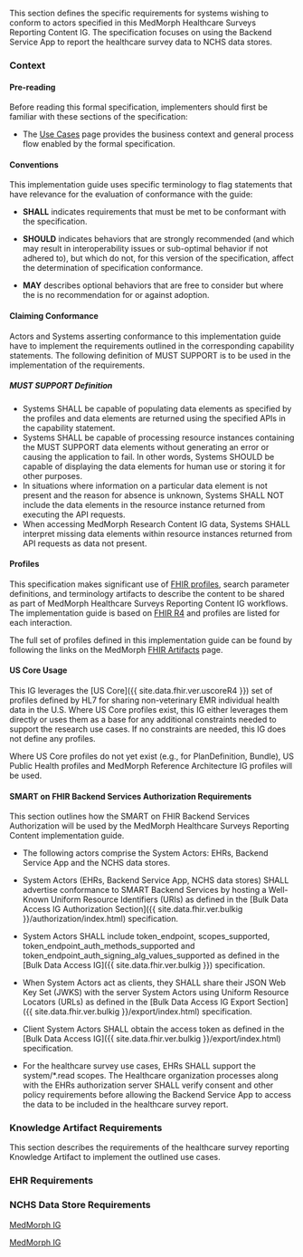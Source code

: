 This section defines the specific requirements for systems wishing to conform to actors specified in this MedMorph Healthcare Surveys Reporting Content IG.  The specification focuses on using the Backend Service App to report the healthcare survey data to NCHS data stores.

### Context

#### Pre-reading
Before reading this formal specification, implementers should first be familiar with these sections of the specification:

* The [Use Cases](usecases.html) page provides the business context and general process flow enabled by the formal specification.


#### Conventions
This implementation guide uses specific terminology to flag statements that have relevance for the evaluation of conformance with the guide:

* **SHALL** indicates requirements that must be met to be conformant with the specification.

* **SHOULD** indicates behaviors that are strongly recommended (and which may result in interoperability issues or sub-optimal behavior if not adhered to), but which do not, for this version of the specification, affect the determination of specification conformance.

* **MAY** describes optional behaviors that are free to consider but where the is no recommendation for or against adoption.


#### Claiming Conformance 

Actors and Systems asserting conformance to this implementation guide have to implement the requirements outlined in the corresponding capability statements. The following definition of MUST SUPPORT is to be used in the implementation of the requirements.

##### MUST SUPPORT Definition

* Systems SHALL be capable of populating data elements as specified by the profiles and data elements are returned using the specified APIs in the capability statement.
* Systems SHALL be capable of processing resource instances containing the MUST SUPPORT data elements without generating an error or causing the application to fail. In other words, Systems SHOULD be capable of displaying the data elements for human use or storing it for other purposes.
* In situations where information on a particular data element is not present and the reason for absence is unknown, Systems SHALL NOT include the data elements in the resource instance returned from executing the API requests.
* When accessing MedMorph Research Content IG data, Systems SHALL interpret missing data elements within resource instances returned from API requests as data not present.


#### Profiles
This specification makes significant use of [FHIR profiles]({{site.data.fhir.path}}profiling.html), search parameter definitions, and terminology artifacts to describe the content to be shared as part of MedMorph Healthcare Surveys Reporting Content IG workflows. The implementation guide is based on [FHIR R4]({{site.data.fhir.path}}) and profiles are listed for each interaction.

The full set of profiles defined in this implementation guide can be found by following the links on the MedMorph [FHIR Artifacts](artifacts.html) page.


#### US Core Usage

This IG leverages the [US Core]({{ site.data.fhir.ver.uscoreR4 }}) set of profiles defined by HL7 for sharing non-veterinary EMR individual health data in the U.S.  Where US Core profiles exist, this IG either leverages them directly or uses them as a base for any additional constraints needed to support the research use cases.  If no constraints are needed, this IG does not define any profiles.

Where US Core profiles do not yet exist (e.g., for PlanDefinition, Bundle), US Public Health profiles and MedMorph Reference Architecture IG profiles will be used. 


#### SMART on FHIR Backend Services Authorization Requirements

This section outlines how the SMART on FHIR Backend Services Authorization will be used by the MedMorph Healthcare Surveys Reporting Content implementation guide. 

* The following actors comprise the System Actors: EHRs, Backend Service App and the NCHS data stores. 

* System Actors (EHRs, Backend Service App, NCHS data stores) SHALL advertise conformance to SMART Backend Services by hosting a Well-Known Uniform Resource Identifiers (URIs) as defined in the [Bulk Data Access IG Authorization Section]({{ site.data.fhir.ver.bulkig }}/authorization/index.html) specification.

* System Actors SHALL include token_endpoint, scopes_supported, token_endpoint_auth_methods_supported and token_endpoint_auth_signing_alg_values_supported as defined in the [Bulk Data Access IG]({{ site.data.fhir.ver.bulkig }}) specification.

* When System Actors act as clients, they SHALL share their JSON Web Key Set (JWKS) with the server System Actors using Uniform Resource Locators (URLs) as defined in the [Bulk Data Access IG Export Section]({{ site.data.fhir.ver.bulkig }}/export/index.html) specification.

* Client System Actors SHALL obtain the access token as defined in the [Bulk Data Access IG]({{ site.data.fhir.ver.bulkig }}/export/index.html) specification.

* For the healthcare survey use cases, EHRs SHALL support the system/*.read scopes. The Healthcare organization processes along with the EHRs authorization server SHALL verify consent and other policy requirements before allowing the Backend Service App to access the data to be included in the healthcare survey report. 
 

### Knowledge Artifact Requirements 

This section describes the requirements of the healthcare survey reporting Knowledge Artifact to implement the outlined use cases.


 

### EHR Requirements 




### NCHS Data Store Requirements 


[MedMorph IG]({{site.data.fhir.ver.medmorphig}}/contentig.html)


[MedMorph IG]({{site.data.fhir.ver.medmorphig}}/StructureDefinition-us-ph-reporting-bundle.html)

